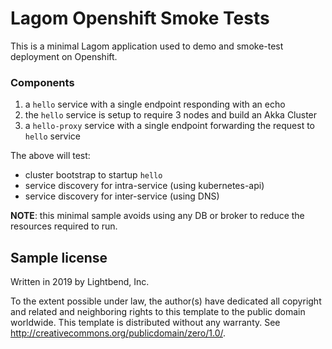 # Lagom Openshift Smoke Tests

This is a minimal Lagom application used to demo and smoke-test deployment on Openshift.

### Components

1. a `hello` service with a single endpoint responding with an echo
1. the `hello` service is setup to require 3 nodes and build an Akka Cluster
1. a `hello-proxy` service with a single endpoint forwarding the request to `hello` service

The above will test:

* cluster bootstrap to startup `hello`
* service discovery for intra-service (using kubernetes-api)
* service discovery for inter-service (using DNS)

**NOTE**: this minimal sample avoids using any DB or broker to reduce the resources required to run. 

## Sample license

Written in 2019 by Lightbend, Inc.

To the extent possible under law, the author(s) have dedicated all copyright and related
and neighboring rights to this template to the public domain worldwide.
This template is distributed without any warranty. See <http://creativecommons.org/publicdomain/zero/1.0/>.
